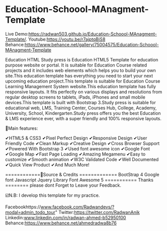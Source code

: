 # Education-Schoool-MAnagment-Template

Live Demo:https://radwan503.github.io/Education-Schoool-MAnagment-Template/.
Youtube:https://youtu.be/r7ajptqBiS8
Behance:https://www.behance.net/gallery/75004575/Education-Schoool-MAnagment-Template

Education HTML Study press is Education HTML5 Template for education purpose website or portal. It is suitable for Education Course related projects and it includes web elements which helps you to build your own site.This education template has everything you need to start your next upcoming education project.This template is suitable for Education Course Learning Management System website.This education template has fully responsive layouts. It fits perfectly on various displays and resolutions from regular desktop screens to tablets, iPads, iPhones and small mobile devices.This template is built with Bootstrap 3.Study press is suitable for educational web, LMS, Training Center, Courses Hub, College, Academy, University, School, Kindergarten.Study press offers you the best Education & LMS experience ever, with a super friendly and 100% responsive layouts.


📌Main features:

✔HTML5 & CSS3 
✔Pixel Perfect Design 
✔Responsive Design 
✔User Friendly Code 
✔Clean Markup 
✔Creative Design 
✔Cross Browser Support 
✔Powered With Bootstrap 3 
✔Used font awesome icon 
✔Google Font 
✔Google Map 
✔Fast Page Loading 
✔Amazing Megamenu 
✔Easy to customize 
✔Smooth animation 
✔W3C Validated Code 
✔Well Documented 
✔Quick View Product 
✔And Much More!

============📌Source & Credits ============= 
BootStrap 4 
Google font 
Javascript 
Jquery Library
Font Awesome 5
  =========== Thanks ======== please dont Forget to Leave your Feedback.

☑️N.B: I develop this template for my practice.

Facebookhttps://www.facebook.com/Radwandevs/?modal=admin_todo_tour"
Twitter:https://twitter.com/RadwanAnik 
Linkedin:www.linkedin.com/in/radwan-ahmed-b52950100
Behance:https://www.behance.net/ahmedradwa8b76
